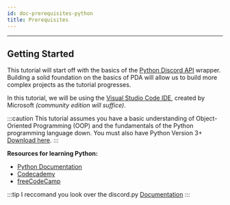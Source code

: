 ```yaml
---
id: doc-prerequisites-python
title: Prerequisites
---
```


---

## Getting Started

This tutorial will start off with the basics of the [Python Discord API](https://github.com/DV8FromTheWorld/JDA) wrapper. Building a solid foundation on the basics of PDA will allow us to build more complex projects as the tutorial progresses.

In this tutorial, we will be using the [Visual Studio Code IDE](https://code.visualstudio.com/download), created by Microsoft _(community edition will suffice)_.

:::caution
This tutorial assumes you have a basic understanding of Object-Oriented Programming (OOP) and the fundamentals of the Python programming language down. You must also have Python Version 3+ [Download here](https://www.python.org/downloads/).
:::

**Resources for learning Python:**

- [Python Documentation](https://docs.python.org/3/)
- [Codecademy](https://www.codecademy.com/catalog/language/python)
- [freeCodeCamp](https://www.youtube.com/watch?v=rfscVS0vtbw)


:::tip
I reccomand you look over the discord.py [Documentation](https://discordpy.readthedocs.io/en/latest/)
:::
